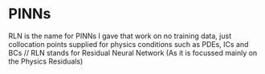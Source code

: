 # PINNs

RLN is the name for PINNs I gave that work on no training data, just collocation points supplied for physics conditions such as PDEs, ICs and BCs //
RLN stands for Residual Neural Network (As it is focussed mainly on the Physics Residuals)
